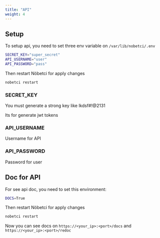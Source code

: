 ```yaml
---
title: "API"
weight: 4
---
```


## Setup

To setup api, you need to set three env variable on `/var/lib/nobetci/.env`

```sh
SECRET_KEY="super_secret"
API_USERNAME="user"
API_PASSWORD="pass"
```

Then restart Nöbetci for apply changes

```bash
nobetci restart
```

### SECRET_KEY

You must generate a strong key like lkdsf#!@2131

Its for generate jwt tokens

### API_USERNAME

Username for API

### API_PASSWORD

Password for user

## Doc for API

For see api doc, you need to set this environment:

```sh
DOCS=True
```
Then restart Nöbetci for apply changes

```bash
nobetci restart
```

Now you can see docs on `https://<your_ip>:<port>/docs` and `https://<your_ip>:<port>/redoc`
